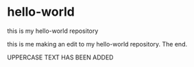 # hello-world
this is my hello-world repository

this is me making an edit to my hello-world repository. The end.

UPPERCASE TEXT HAS BEEN ADDED

